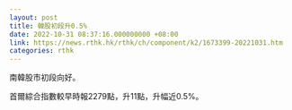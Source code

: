 ```yaml
---
layout: post
title: 韓股初段升0.5%
date: 2022-10-31 08:37:16.000000000 +08:00
link: https://news.rthk.hk/rthk/ch/component/k2/1673399-20221031.htm
categories: rthk
---
```


南韓股市初段向好。

首爾綜合指數較早時報2279點，升11點，升幅近0.5%。

